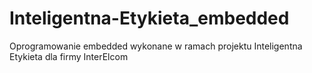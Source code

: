 # Inteligentna-Etykieta_embedded
Oprogramowanie embedded wykonane w ramach projektu Inteligentna Etykieta dla firmy InterElcom
